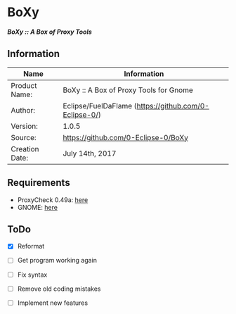 # BoXy
***BoXy :: A Box of Proxy Tools***

## Information

| Name           | Information                                           |
|----------------|-------------------------------------------------------|
| Product Name:  | BoXy :: A Box of Proxy Tools for Gnome                |
| Author:        | Eclipse/FuelDaFlame (https://github.com/0-Eclipse-0/) |
| Version:       | 1.0.5                                                 |
| Source:        | https://github.com/0-Eclipse-0/BoXy                   |
| Creation Date: | July 14th, 2017                                       |

## Requirements
- ProxyCheck 0.49a: [here](http://www.corpit.ru/mjt/proxycheck.html)
- GNOME: [here](https://www.gnome.org/)

## ToDo
- [X] Reformat
- [ ] Get program working again
- [ ] Fix syntax
- [ ] Remove old coding mistakes
- [ ] Implement new features

